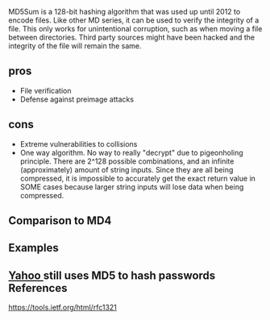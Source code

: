 MD5Sum is a 128-bit hashing algorithm that was used up until 2012 to encode files.  Like other MD series, it can be used to verify the integrity of a file.  This only works for unintentional corruption, such as when moving a file between directories.  Third party sources might have been hacked and the integrity of the file will remain the same.

pros
--
-  File verification
-  Defense against preimage attacks

cons
--
-  Extreme vulnerabilities to collisions
-  One way algorithm.  No way to really "decrypt" due to pigeonholing principle.  There are 2^128 possible combinations, and an infinite (approximately) amount of string inputs.  Since they are all being compressed, it is impossible to accurately get the exact return value in SOME cases because larger string inputs will lose data when being compressed.


Comparison to MD4
--
Examples
--
<a href="http://www.yahoo.com"> Yahoo </a> still uses MD5 to hash passwords
References
--
https://tools.ietf.org/html/rfc1321
